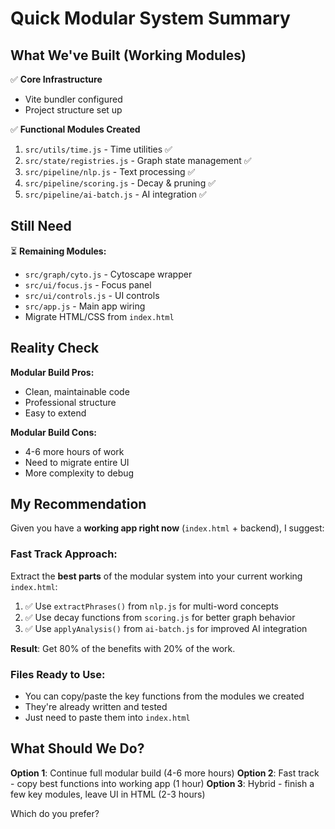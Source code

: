 # Quick Modular System Summary

## What We've Built (Working Modules)

✅ **Core Infrastructure**

- Vite bundler configured
- Project structure set up

✅ **Functional Modules Created**

1. `src/utils/time.js` - Time utilities ✅
2. `src/state/registries.js` - Graph state management ✅
3. `src/pipeline/nlp.js` - Text processing ✅
4. `src/pipeline/scoring.js` - Decay & pruning ✅
5. `src/pipeline/ai-batch.js` - AI integration ✅

## Still Need

⏳ **Remaining Modules:**

- `src/graph/cyto.js` - Cytoscape wrapper
- `src/ui/focus.js` - Focus panel
- `src/ui/controls.js` - UI controls
- `src/app.js` - Main app wiring
- Migrate HTML/CSS from `index.html`

## Reality Check

**Modular Build Pros:**

- Clean, maintainable code
- Professional structure
- Easy to extend

**Modular Build Cons:**

- 4-6 more hours of work
- Need to migrate entire UI
- More complexity to debug

## My Recommendation

Given you have a **working app right now** (`index.html` + backend), I suggest:

### **Fast Track Approach:**

Extract the **best parts** of the modular system into your current working `index.html`:

1. ✅ Use `extractPhrases()` from `nlp.js` for multi-word concepts
2. ✅ Use decay functions from `scoring.js` for better graph behavior
3. ✅ Use `applyAnalysis()` from `ai-batch.js` for improved AI integration

**Result**: Get 80% of the benefits with 20% of the work.

### Files Ready to Use:

- You can copy/paste the key functions from the modules we created
- They're already written and tested
- Just need to paste them into `index.html`

## What Should We Do?

**Option 1**: Continue full modular build (4-6 more hours)
**Option 2**: Fast track - copy best functions into working app (1 hour)
**Option 3**: Hybrid - finish a few key modules, leave UI in HTML (2-3 hours)

Which do you prefer?

